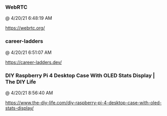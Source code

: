 ﻿

### WebRTC
@ 4/20/21 6:48:19 AM

https://webrtc.org/



### career-ladders
@ 4/20/21 6:51:07 AM

https://career-ladders.dev/



### DIY Raspberry Pi 4 Desktop Case With OLED Stats Display | The DIY Life
@ 4/20/21 8:56:40 AM

https://www.the-diy-life.com/diy-raspberry-pi-4-desktop-case-with-oled-stats-display/

